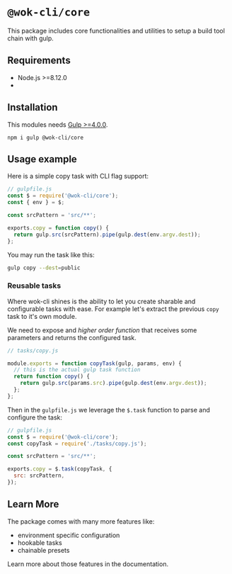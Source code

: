 # `@wok-cli/core`

This package includes core functionalities and utilities to setup a build tool chain with gulp.

## Requirements

- Node.js >=8.12.0
-

## Installation

This modules needs [Gulp >=4.0.0](https://gulpjs.com/).

```
npm i gulp @wok-cli/core
```

## Usage example

Here is a simple copy task with CLI flag support:

```js
// gulpfile.js
const $ = require('@wok-cli/core');
const { env } = $;

const srcPattern = 'src/**';

exports.copy = function copy() {
  return gulp.src(srcPattern).pipe(gulp.dest(env.argv.dest));
};
```

You may run the task like this:

```bash
gulp copy --dest=public
```

### Reusable tasks

Where wok-cli shines is the ability to let you create sharable and configurable tasks with ease. For example let's extract the previous `copy` task to it's own module.

We need to expose and _higher order function_ that receives some parameters and returns the configured task.

```js
// tasks/copy.js

module.exports = function copyTask(gulp, params, env) {
  // this is the actual gulp task function
  return function copy() {
    return gulp.src(params.src).pipe(gulp.dest(env.argv.dest));
  };
};
```

Then in the `gulpfile.js` we leverage the `$.task` function to parse and configure the task:

```js
// gulpfile.js
const $ = require('@wok-cli/core');
const copyTask = require('./tasks/copy.js');

const srcPattern = 'src/**';

exports.copy = $.task(copyTask, {
  src: srcPattern,
});
```

## Learn More

The package comes with many more features like:

- environment specific configuration
- hookable tasks
- chainable presets

Learn more about those features in the documentation.

